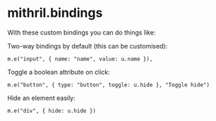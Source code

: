 mithril.bindings
================

With these custom bindings you can do things like:

Two-way bindings by default (this can be customised):

    m.e("input", { name: "name", value: u.name }),

Toggle a boolean attribute on click:

    m.e("button", { type: "button", toggle: u.hide }, "Toggle hide")

Hide an element easily:

    m.e("div", { hide: u.hide })
